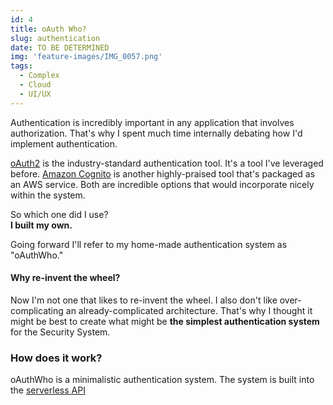 ```yaml
---
id: 4
title: oAuth Who?
slug: authentication
date: TO BE DETERMINED
img: 'feature-images/IMG_0057.png'
tags: 
  - Complex
  - Cloud
  - UI/UX
---
```


Authentication is incredibly important in any application that involves authorization. That's why I spent much time internally debating how I'd implement authentication.

[oAuth2](https://oauth.net/2/) is the industry-standard authentication tool. It's a tool I've leveraged before. [Amazon Cognito](https://aws.amazon.com/cognito/) is another highly-praised tool that's packaged as an AWS service. Both are incredible options that would incorporate nicely within the system.

So which one did I use? \
**I built my own.**

<!--more-->

Going forward I'll refer to my home-made authentication system as "oAuthWho."

#### Why re-invent the wheel?
Now I'm not one that likes to re-invent the wheel. I also don't like over-complicating an already-complicated architecture. That's why I thought it might be best to create what might be **the simplest authentication system** for the Security System.

### How does it work?
oAuthWho is a minimalistic authentication system. The system is built into the [serverless API](/portfolio/serverless-security-system/serverless-api)

<!--
### Why would you do this?
Really, the reason I wanted to do this was because I thought it would be cool to build a barebones authentication system.

### How bad is the authentication system?
Well, in my opinion it's a decent authentication system. It does exactly what I need it to do, and nothing more.

Let's talk about what oAuth Who is capabl
-->

<!--### What is the point of authentication?

The main purpose for authentication is to gain access to resources that are restricted to logged-in users. Ignoring authorization, which is an entirely different concept,-->
